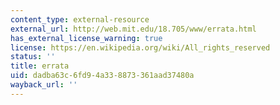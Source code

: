 ```yaml
---
content_type: external-resource
external_url: http://web.mit.edu/18.705/www/errata.html
has_external_license_warning: true
license: https://en.wikipedia.org/wiki/All_rights_reserved
status: ''
title: errata
uid: dadba63c-6fd9-4a33-8873-361aad37480a
wayback_url: ''
---
```

